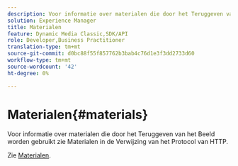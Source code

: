 ```yaml
---
description: Voor informatie over materialen die door het Teruggeven van het Beeld worden gebruikt zie Materialen in de Verwijzing van het Protocol van HTTP.
solution: Experience Manager
title: Materialen
feature: Dynamic Media Classic,SDK/API
role: Developer,Business Practitioner
translation-type: tm+mt
source-git-commit: d0bc88f55f857762b3bab4c76d1e3f3dd2733d60
workflow-type: tm+mt
source-wordcount: '42'
ht-degree: 0%

---
```



# Materialen{#materials}

Voor informatie over materialen die door het Teruggeven van het Beeld worden gebruikt zie Materialen in de Verwijzing van het Protocol van HTTP.

Zie [Materialen](../../../../../ir-api/http-protocol/image-rendering-api-ref/c-ir-http-protocol-ref/c-ir-http-protocol-syntax-and-features/c-ir-http-materials/c-ir-http-materials.md#concept-45af2ab5694b4cfdadf1211ce3f5ed0f).
